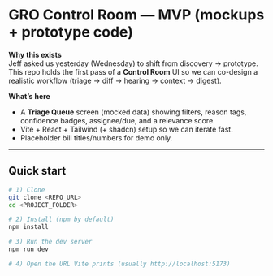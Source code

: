 # GRO Control Room — MVP (mockups + prototype code)

**Why this exists**  
Jeff asked us yesterday (Wednesday) to shift from discovery → prototype. This repo holds the first pass of a **Control Room** UI so we can co-design a realistic workflow (triage → diff → hearing → context → digest).

**What’s here**
- A **Triage Queue** screen (mocked data) showing filters, reason tags, confidence badges, assignee/due, and a relevance score.  
- Vite + React + Tailwind (+ shadcn) setup so we can iterate fast.  
- Placeholder bill titles/numbers for demo only.

---

## Quick start

```bash
# 1) Clone
git clone <REPO_URL>
cd <PROJECT_FOLDER>

# 2) Install (npm by default)
npm install

# 3) Run the dev server
npm run dev

# 4) Open the URL Vite prints (usually http://localhost:5173)
